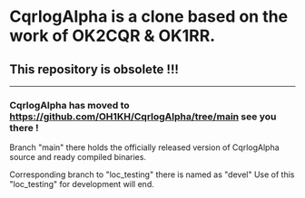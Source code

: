 # CqrlogAlpha is a clone based on the work of OK2CQR & OK1RR.
## This repository is obsolete  !!!
----------------------------------------------------------------------------------------------------

###  CqrlogAlpha has moved to https://github.com/OH1KH/CqrlogAlpha/tree/main  see you there !

Branch "main" there holds the officially released version of CqrlogAlpha source and ready compiled binaries.

Corresponding branch to "loc_testing" there is named as "devel"
Use of this "loc_testing" for development will end.

